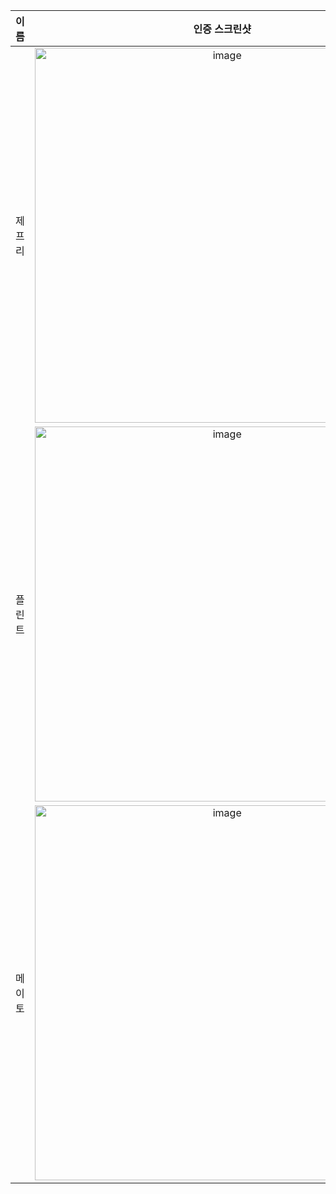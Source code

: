 | **이름** | **인증 스크린샷** |
|:--------:|:-----------------:|
| 제프리 | <img width="600" alt="image" src="https://github.com/user-attachments/assets/7b94fa52-c041-4af1-866d-c9eeb1721e58" /> |
| 플린트 | <img width="600" alt="image" src="https://github.com/user-attachments/assets/d08cfcca-bb09-468b-94a0-b4ca837a53d9" /> |
| 메이토 | <img width="600" alt="image" src="https://github.com/user-attachments/assets/b23eb9a7-ef4c-4144-a8b0-ed4a6e33bb1f" /> |

